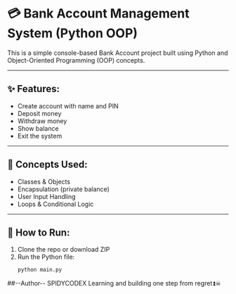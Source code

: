 # 💳 Bank Account Management System (Python OOP)

This is a simple console-based Bank Account project built using Python and Object-Oriented Programming (OOP) concepts.

---

## ✨ Features:
- Create account with name and PIN  
- Deposit money  
- Withdraw money  
- Show balance  
- Exit the system  

---

## 🧠 Concepts Used:
- Classes & Objects  
- Encapsulation (private balance)  
- User Input Handling  
- Loops & Conditional Logic  

---

## 🚀 How to Run:
1. Clone the repo or download ZIP  
2. Run the Python file:
   ```bash
   python main.py

##--Author--
 SPIDYCODEX
Learning and building one step from regret⏫☠
